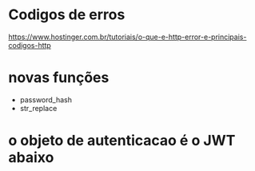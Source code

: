 # Codigos de erros 
https://www.hostinger.com.br/tutoriais/o-que-e-http-error-e-principais-codigos-http



#  novas funções 
  - password_hash
  - str_replace



# o objeto de autenticacao é o JWT abaixo 


<!-- 
{
    "token": "eyJ0eXAiOiJKV1QiLCJhbGciOiJIUzI1NiJ9.eyJpZCI6InVzZXIxIiwibmFtZSI6IlBNR08iLCJleHBpcmVzX2luIjoxNjk3MTUzMjI5fQ.rLPs5VNZSjfpffvvyzJQW-xlGBtsIQlt9ZTf7suo_Mw",
    "data": {
        "id": "user1",
        "name": "PMGO",
        "expires_in": 1697153229  // 2023-10-12 20:27:09
    }
} -->



